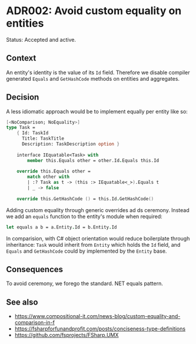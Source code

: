 # ADR002: Avoid custom equality on entities

Status: Accepted and active.

## Context

An entity's identity is the value of its `Id` field. Therefore we disable
compiler generated `Equals` and `GetHashCode` methods on entities and
aggregates.

## Decision

A less idiomatic approach would be to implement equally per entity like so:

```fsharp
[<NoComparison; NoEquality>]
type Task =
    { Id: TaskId
      Title: TaskTitle
      Description: TaskDescription option }
                           
    interface IEquatable<Task> with
        member this.Equals other = other.Id.Equals this.Id
        
    override this.Equals other =
        match other with
        | :? Task as t -> (this :> IEquatable<_>).Equals t
        | _ -> false
        
    override this.GetHashCode () = this.Id.GetHashCode()
```

Adding custom equality through generic overrides ad ds ceremony. Instead we add
an `equals` function to the entity's module when required:

```fsharp
let equals a b = a.Entity.Id = b.Entity.Id
```

In comparision, with C# object orientation would reduce boilerplate through
inheritance: `Task` would inherit from `Entity` which holds the `Id` field, and
`Equals` and `GetHashCode` could by implemented by the `Entity` base.

## Consequences

To avoid ceremony, we forego the standard. NET equals pattern.

## See also

- https://www.compositional-it.com/news-blog/custom-equality-and-comparison-in-f
- https://fsharpforfunandprofit.com/posts/conciseness-type-definitions
- https://github.com/fsprojects/FSharp.UMX
